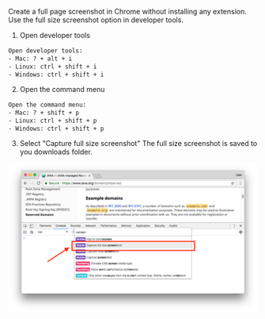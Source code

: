 Create a full page screenshot in Chrome without installing any extension. Use the full size screenshot option in developer tools.

1. Open developer tools
```
Open developer tools:
- Mac: ? + alt + i
- Linux: ctrl + shift + i
- Windows: ctrl + shift + i
```

2. Open the command menu
```
Open the command menu:
- Mac: ? + shift + p
- Linux: ctrl + shift + p
- Windows: ctrl + shift + p
```

3. Select "Capture full size screenshot"
The full size screenshot is saved to you downloads folder.

<img alt="" src="/img/uploads/2018-06/chrome-full-page-screenshot.png" />